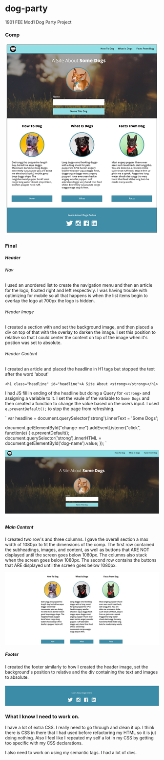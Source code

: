 # dog-party
1901 FEE Mod1 Dog Party Project

### Comp

![Dog Party Comp](https://github.com/joejohnson3985/dog-party/blob/master/dog-party-js-edition.jpg "Dog Party Comp")

### Final

##### Header
###### Nav
I used an unordered list to create the navigation menu and then an article for the logo, floated right and left respectivly. I was having trouble with optimizing for mobile so all that happens is when the list items begin to overlap the logo at 700px the logo is hidden. 

###### Header Image
I created a section with and set the background image, and then placed a div on top of that with the overlay to darken the image. I set this position to relative so that I could center the content on top of the image when it's postion was set to absolute. 

###### Header Content 
I created an article and placed the headline in H1 tags but stopped the text after the word 'about'
  
  `<h1 class="headline" id="headline">A Site About <strong></strong></h1>`

I had JS fill in ending of the headline but doing a Query for `<strong>` and assigning a variable to it. I set the vaule of the variable to `Some Dogs` and then created a function to change the value based on the users input. I used `e.preventDefault();` to stop the page from refreshing.

` var headline = document.querySelector('strong').innerText = 'Some Dogs';

document.getElementById("change-me").addEventListener("click", function(e) {
  e.preventDefault();
  document.querySelector('strong').innerHTML = document.getElementById('dog-name').value;
}); `

![Dog Party Header](https://github.com/joejohnson3985/dog-party/blob/master/Header.png "Dog Party Header")

##### Main Content

I created two row's and three columns. I gave the overall section a max width of 1080px to fit the dimensions of the comp.
The first row contained the subheadings, images, and content, as well as buttons that ARE NOT displayed until the screen goes below 1080px. The columns also stack when the screen goes below 1080px. The second row contains the buttons that ARE displayed until the screen goes below 1080px.

![Dog Party Main Content](https://github.com/joejohnson3985/dog-party/blob/master/Main%20Content.png "Dog Party Main Content")

##### Footer

I created the footer similarly to how I created the header image, set the background's position to relative and the div containing the text and images to absolute. 

![Dog Party Footer](https://github.com/joejohnson3985/dog-party/blob/master/Footer.png "Dog Party Footer")

### What I know I need to work on. 

I have a lot of extra CSS. I really need to go through and clean it up. I think there is CSS in there that I had used before refactoring my HTML so it is jut doing nothing. Also I feel like I repeated my self a lot in my CSS by getting too specific with my CSS declarations. 

I also need to work on using my semantic tags. I had a lot of divs.

